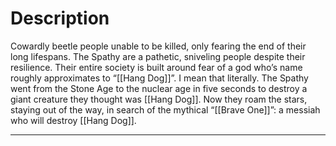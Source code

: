 # Description
Cowardly beetle people unable to be killed, only fearing the end of their long lifespans. The Spathy are a pathetic, sniveling people despite their resilience. Their entire society is built around fear of a god who’s name roughly approximates to “[[Hang Dog]]”. I mean that literally. The Spathy went from the Stone Age to the nuclear age in five seconds to destroy a giant creature they thought was [[Hang Dog]]. Now they roam the stars, staying out of the way, in search of the mythical “[[Brave One]]”: a messiah who will destroy [[Hang Dog]].

---
